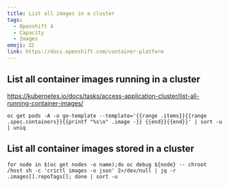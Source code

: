 ```yaml
---
title: List all images in a cluster
tags:
  - Openshift 4
  - Capacity
  - Images
emoji: 🎞️
link: https://docs.openshift.com/container-platform
---
```


## List all container images running in a cluster

https://kubernetes.io/docs/tasks/access-application-cluster/list-all-running-container-images/

```
oc get pods -A -o go-template --template='{{range .items}}{{range .spec.containers}}{{printf "%s\n" .image -}} {{end}}{{end}}' | sort -u | uniq
```

## List all container images stored in a cluster

```
for node in $(oc get nodes -o name);do oc debug ${node} -- chroot /host sh -c 'crictl images -o json' 2>/dev/null | jq -r .images[].repoTags[]; done | sort -u
```